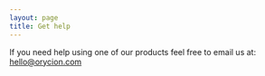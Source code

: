 ```yaml
---
layout: page
title: Get help
---
```


If you need help using one of our products feel free to email us at: <hello@orycion.com>
